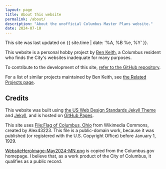```yaml
---
layout: page
title: About this website
permalink: /about/
description: "About the unofficial Columbus Master Plans website."
date: 2024-07-10
---
```


This site was last updated on {{ site.time | date: '%A, %B %e, %Y' }}.

This website is a personal hobby project by [Ben Keith](https://benlk.com/), a Columbus resident who finds the City's websites inadequate for many purposes.

To contribute to the development of this site, [refer to the GitHub repository](https://github.com/benlk/columbus-master-plans).

For a list of similar projects maintained by Ben Keith, see [the Related Projects page](/related).

## Credits

This website was built using [the US Web Design Standards Jekyll Theme](https://github.com/18F/uswds-jekyll) and [Jekyll](https://jekyllrb.com/), and is hosted on [GitHub Pages](https://pages.github.com/).

This site uses [File:Flag of Columbus, Ohio](https://commons.wikimedia.org/wiki/File:Flag_of_Columbus,_Ohio.svg) from Wikimedia Commons, created by Alex43223. This file is a public-domain work, because it was published (or registered with the U.S. Copyright Office) before January 1, 1929.

[WebsiteHeroImage-May2024-MN.png](/assets/columbus/img/WebsiteHeroImage-May2024-MN.png) is copied from the Columbus.gov homepage. I believe that, as a work product of the City of Columbus, it qualifies as a public record.
